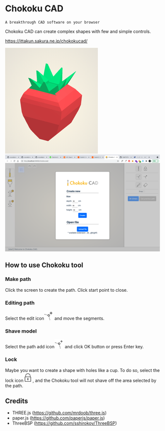 # Chokoku CAD

```
A breakthrough CAD software on your browser
```

Chokoku CAD can create complex shapes with few and simple controls.

https://ittakun.sakura.ne.jp/chokokucad/

![Sample1](./img/sample1.png)
<img src="./img/screenshot.png" width="550">

## How to use Chokoku tool
### Make path
Click the screen to create the path.
Click start point to close.

### Editing path
Select the edit icon<img src="./img/chokoku-setting-edit.svg" width="30"> and move the segments.

### Shave model
Select the path add icon<img src="./img/chokoku-setting-add.svg" width="30"> and click OK button or press Enter key.

### Lock
Maybe you want to create a shape with holes like a cup.
To do so, select the lock icon<img src="./img/chokoku-setting-lock.svg" width="30">, and the Chokoku tool will not shave off the area selected by the path.

## Credits
- THREE.js (https://github.com/mrdoob/three.js)
- paper.js (https://github.com/paperjs/paper.js)
- ThreeBSP (https://github.com/sshirokov/ThreeBSP)
